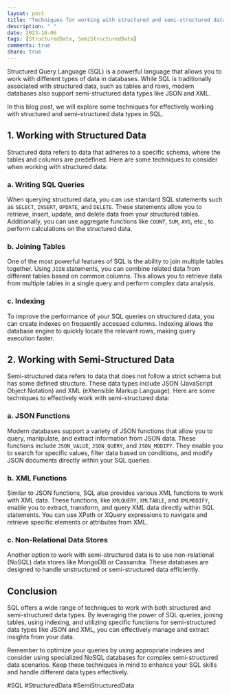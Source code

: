 ```yaml
---
layout: post
title: "Techniques for working with structured and semi-structured data types in SQL"
description: " "
date: 2023-10-06
tags: [StructuredData, SemiStructuredData]
comments: true
share: true
---
```


Structured Query Language (SQL) is a powerful language that allows you to work with different types of data in databases. While SQL is traditionally associated with structured data, such as tables and rows, modern databases also support semi-structured data types like JSON and XML.

In this blog post, we will explore some techniques for effectively working with structured and semi-structured data types in SQL.

## 1. Working with Structured Data

Structured data refers to data that adheres to a specific schema, where the tables and columns are predefined. Here are some techniques to consider when working with structured data:

### a. Writing SQL Queries

When querying structured data, you can use standard SQL statements such as `SELECT`, `INSERT`, `UPDATE`, and `DELETE`. These statements allow you to retrieve, insert, update, and delete data from your structured tables. Additionally, you can use aggregate functions like `COUNT`, `SUM`, `AVG`, etc., to perform calculations on the structured data.

### b. Joining Tables

One of the most powerful features of SQL is the ability to join multiple tables together. Using `JOIN` statements, you can combine related data from different tables based on common columns. This allows you to retrieve data from multiple tables in a single query and perform complex data analysis.

### c. Indexing

To improve the performance of your SQL queries on structured data, you can create indexes on frequently accessed columns. Indexing allows the database engine to quickly locate the relevant rows, making query execution faster.

## 2. Working with Semi-Structured Data

Semi-structured data refers to data that does not follow a strict schema but has some defined structure. These data types include JSON (JavaScript Object Notation) and XML (eXtensible Markup Language). Here are some techniques to effectively work with semi-structured data:

### a. JSON Functions

Modern databases support a variety of JSON functions that allow you to query, manipulate, and extract information from JSON data. These functions include `JSON_VALUE`, `JSON_QUERY`, and `JSON_MODIFY`. They enable you to search for specific values, filter data based on conditions, and modify JSON documents directly within your SQL queries.

### b. XML Functions

Similar to JSON functions, SQL also provides various XML functions to work with XML data. These functions, like `XMLQUERY`, `XMLTABLE`, and `XMLMODIFY`, enable you to extract, transform, and query XML data directly within SQL statements. You can use XPath or XQuery expressions to navigate and retrieve specific elements or attributes from XML.

### c. Non-Relational Data Stores

Another option to work with semi-structured data is to use non-relational (NoSQL) data stores like MongoDB or Cassandra. These databases are designed to handle unstructured or semi-structured data efficiently.

## Conclusion

SQL offers a wide range of techniques to work with both structured and semi-structured data types. By leveraging the power of SQL queries, joining tables, using indexing, and utilizing specific functions for semi-structured data types like JSON and XML, you can effectively manage and extract insights from your data.

Remember to optimize your queries by using appropriate indexes and consider using specialized NoSQL databases for complex semi-structured data scenarios. Keep these techniques in mind to enhance your SQL skills and handle different data types effectively.

#SQL #StructuredData #SemiStructuredData